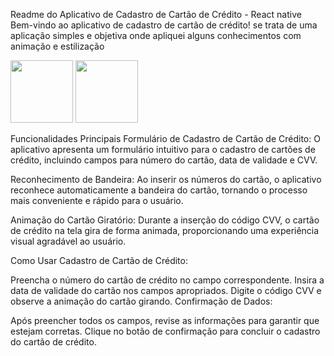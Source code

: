 Readme do Aplicativo de Cadastro de Cartão de Crédito - React native
Bem-vindo ao aplicativo de cadastro de cartão de crédito! se trata de uma aplicação simples e objetiva onde apliquei alguns conhecimentos com animação e estilização

<img src='https://i.ibb.co/SwjRfrJ/Screenshot-3.png'  width=100/>
<img src='https://i.ibb.co/QCXFmCH/Screenshot-2.png'  width=100/>

Funcionalidades Principais
Formulário de Cadastro de Cartão de Crédito: O aplicativo apresenta um formulário intuitivo para o cadastro de cartões de crédito, incluindo campos para número do cartão, data de validade e CVV.

Reconhecimento de Bandeira: Ao inserir os números do cartão, o aplicativo reconhece automaticamente a bandeira do cartão, tornando o processo mais conveniente e rápido para o usuário.

Animação do Cartão Giratório: Durante a inserção do código CVV, o cartão de crédito na tela gira de forma animada, proporcionando uma experiência visual agradável ao usuário.

Como Usar
Cadastro de Cartão de Crédito:

Preencha o número do cartão de crédito no campo correspondente.
Insira a data de validade do cartão nos campos apropriados.
Digite o código CVV e observe a animação do cartão girando.
Confirmação de Dados:

Após preencher todos os campos, revise as informações para garantir que estejam corretas.
Clique no botão de confirmação para concluir o cadastro do cartão de crédito.



